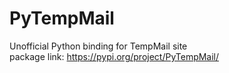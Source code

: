 # PyTempMail
Unofficial Python binding for TempMail site
<br>
package link: https://pypi.org/project/PyTempMail/
